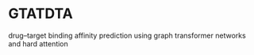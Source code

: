 # GTATDTA
drug–target binding affinity prediction using graph transformer networks and hard  attention
